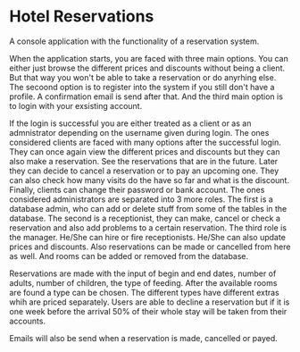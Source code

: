 # Hotel Reservations
A console application with the functionality of a reservation system.

When the application starts, you are faced with three main options.
You can either just browse the different prices and discounts without being a client. But that way you won't be able to take a
reservation or do anyrhing else. 
The secoond option is to register into the system if you still don't have a profile. A confirmation email is send after that.
And the third main option is to login with your exsisting account.

If the login is successful you are either treated as a client or as an admnistrator depending on the username given during login.
The ones considered clients are faced with many options after the successful login.
They can once again view the different prices and discounts but they can also make a reservation. See the reservations that are in the
future. Later they can decide to cancel a reservation or to pay an upcoming one. They can also check how many visits do the have so far and what is the discount. Finally, clients can change their password or bank account.
The ones considered administrators are separated into 3 more roles. The first is a database admin, who can add or delete stuff from some of the tables in the database. The second is a receptionist, they can make, cancel or check a reservation and also add problems to a certain reservation. The third role is the manager. He/She can hire or fire receptionists. He/She can also update prices and discounts. Also reservations can be made or cancelled from here as well. And rooms can be added or removed from the database.

Reservations are made with the input of begin and end dates, number of adults, number of children, the type of feeding. After the
available rooms are found a type can be chosen. The different types have different extras whih are priced separately.
Users are able to decline a reservation but if it is one week before the arrival 50% of their whole stay will be taken from their
accounts.

Emails will also be send when a reservation is made, cancelled or payed.
